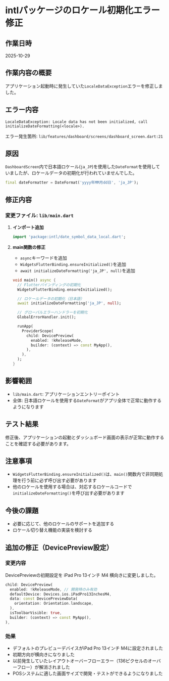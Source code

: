 # intlパッケージのロケール初期化エラー修正

## 作業日時
2025-10-29

## 作業内容の概要
アプリケーション起動時に発生していた`LocaleDataException`エラーを修正しました。

## エラー内容
```
LocaleDataException: Locale data has not been initialized, call initializeDateFormatting(<locale>).
```

エラー発生箇所: `lib/features/dashboard/screens/dashboard_screen.dart:21`

## 原因
`DashboardScreen`内で日本語ロケール(`ja_JP`)を使用した`DateFormat`を使用していましたが、ロケールデータの初期化が行われていませんでした。

```dart
final dateFormatter = DateFormat('yyyy年MM月dd日', 'ja_JP');
```

## 修正内容

### 変更ファイル: `lib/main.dart`

1. **インポート追加**
   ```dart
   import 'package:intl/date_symbol_data_local.dart';
   ```

2. **main関数の修正**
   - `async`キーワードを追加
   - `WidgetsFlutterBinding.ensureInitialized()`を追加
   - `await initializeDateFormatting('ja_JP', null)`を追加

   ```dart
   void main() async {
     // Flutterバインディングの初期化
     WidgetsFlutterBinding.ensureInitialized();

     // ロケールデータの初期化（日本語）
     await initializeDateFormatting('ja_JP', null);

     // グローバルエラーハンドラーを初期化
     GlobalErrorHandler.init();

     runApp(
       ProviderScope(
         child: DevicePreview(
           enabled: !kReleaseMode,
           builder: (context) => const MyApp(),
         ),
       ),
     );
   }
   ```

## 影響範囲
- `lib/main.dart`: アプリケーションエントリーポイント
- 全体: 日本語ロケールを使用する`DateFormat`がアプリ全体で正常に動作するようになります

## テスト結果
修正後、アプリケーションの起動とダッシュボード画面の表示が正常に動作することを確認する必要があります。

## 注意事項
- `WidgetsFlutterBinding.ensureInitialized()`は、`main()`関数内で非同期処理を行う前に必ず呼び出す必要があります
- 他のロケールを使用する場合は、対応するロケールコードで`initializeDateFormatting()`を呼び出す必要があります

## 今後の課題
- 必要に応じて、他のロケールのサポートを追加する
- ロケール切り替え機能の実装を検討する

## 追加の修正（DevicePreview設定）

### 変更内容
DevicePreviewの初期設定を iPad Pro 13インチ M4 横向きに変更しました。

```dart
child: DevicePreview(
  enabled: !kReleaseMode, // 開発時のみ有効
  defaultDevice: Devices.ios.iPadPro13InchesM4,
  data: const DevicePreviewData(
    orientation: Orientation.landscape,
  ),
  isToolbarVisible: true,
  builder: (context) => const MyApp(),
),
```

### 効果
- デフォルトのプレビューデバイスがiPad Pro 13インチ M4に設定されました
- 初期方向が横向きになりました
- 以前発生していたレイアウトオーバーフローエラー（136ピクセルのオーバーフロー）が解消されました
- POSシステムに適した画面サイズで開発・テストができるようになりました
